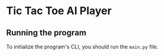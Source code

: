 # Tic Tac Toe AI Player

## Running the program

To initialize the program's CLI, you should run the `main.py` file.